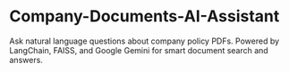 # Company-Documents-AI-Assistant
Ask natural language questions about company policy PDFs. Powered by LangChain, FAISS, and Google Gemini for smart document search and answers.

